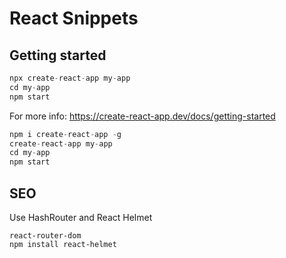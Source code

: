 # React Snippets

## Getting started

```javascript
npx create-react-app my-app
cd my-app
npm start
```
For more info: https://create-react-app.dev/docs/getting-started

```javascript
npm i create-react-app -g
create-react-app my-app
cd my-app
npm start
```


## SEO

Use HashRouter and React Helmet
```
react-router-dom
npm install react-helmet
```
